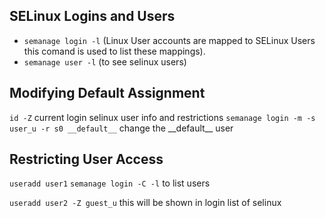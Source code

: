

## SELinux Logins and Users
- `semanage login -l` (Linux User accounts are mapped to SELinux Users this comand is used to list these mappings).
- `semanage user -l` (to see selinux users)

## Modifying Default Assignment
`id -Z` current login selinux user info and restrictions
`semanage login -m -s user_u -r s0 __default__` change the \_\_default\_\_ user


## Restricting User Access
`useradd user1`
`semanage login -C -l` to list users

`useradd user2 -Z guest_u`  this will be shown in login list of selinux


